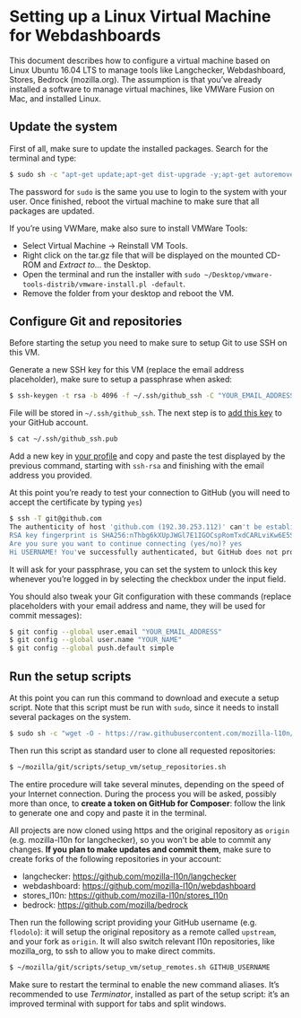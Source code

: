 # Setting up a Linux Virtual Machine for Webdashboards

This document describes how to configure a virtual machine based on Linux Ubuntu 16.04 LTS to manage tools like Langchecker, Webdashboard, Stores, Bedrock (mozilla.org). The assumption is that you’ve already installed a software to manage virtual machines, like VMWare Fusion on Mac, and installed Linux.

## Update the system
First of all, make sure to update the installed packages. Search for the terminal and type:

```BASH
$ sudo sh -c "apt-get update;apt-get dist-upgrade -y;apt-get autoremove -y"
```

The password for `sudo` is the same you use to login to the system with your user. Once finished, reboot the virtual machine to make sure that all packages are updated.

If you’re using VWMare, make also sure to install VMWare Tools:
* Select Virtual Machine -> Reinstall VM Tools.
* Right click on the tar.gz file that will be displayed on the mounted CD-ROM and *Extract to…* the Desktop.
* Open the terminal and run the installer with `sudo ~/Desktop/vmware-tools-distrib/vmware-install.pl -default`.
* Remove the folder from your desktop and reboot the VM.

## Configure Git and repositories
Before starting the setup you need to make sure to setup Git to use SSH on this VM.

Generate a new SSH key for this VM (replace the email address placeholder), make sure to setup a passphrase when asked:

```BASH
$ ssh-keygen -t rsa -b 4096 -f ~/.ssh/github_ssh -C "YOUR_EMAIL_ADDRESS"
```

File will be stored in `~/.ssh/github_ssh`. The next step is to [add this key](https://help.github.com/articles/adding-a-new-ssh-key-to-your-github-account/#platform-linux) to your GitHub account.

```BASH
$ cat ~/.ssh/github_ssh.pub
```

Add a new key in [your profile](https://github.com/settings/keys) and copy and paste the test displayed by the previous command, starting with `ssh-rsa` and finishing with the email address you provided.

At this point you’re ready to test your connection to GitHub (you will need to accept the certificate by typing `yes`)

```BASH
$ ssh -T git@github.com
The authenticity of host 'github.com (192.30.253.112)' can't be established.
RSA key fingerprint is SHA256:nThbg6kXUpJWGl7E1IGOCspRomTxdCARLviKw6E5SY8.
Are you sure you want to continue connecting (yes/no)? yes
Hi USERNAME! You've successfully authenticated, but GitHub does not provide shell access.
```

It will ask for your passphrase, you can set the system to unlock this key whenever you’re logged in by selecting the checkbox under the input field.

You should also tweak your Git configuration with these commands (replace placeholders with your email address and name, they will be used for commit messages):

```BASH
$ git config --global user.email "YOUR_EMAIL_ADDRESS"
$ git config --global user.name "YOUR_NAME"
$ git config --global push.default simple
```

## Run the setup scripts
At this point you can run this command to download and execute a setup script. Note that this script must be run with `sudo`, since it needs to install several packages on the system.

```BASH
$ sudo sh -c "wget -O - https://raw.githubusercontent.com/mozilla-l10n/vm_scripts/setup_scripts/setup_vm/setup_vm.sh | bash"
```

Then run this script as standard user to clone all requested repositories:

```BASH
$ ~/mozilla/git/scripts/setup_vm/setup_repositories.sh
```

The entire procedure will take several minutes, depending on the speed of your Internet connection. During the process you will be asked, possibly more than once, to **create a token on GitHub for Composer**: follow the link to generate one and copy and paste it in the terminal.

All projects are now cloned using https and the original repository as `origin` (e.g. mozilla-l10n for langchecker), so you won’t be able to commit any changes. **If you plan to make updates and commit them**, make sure to create forks of the following repositories in your account:
* langchecker: https://github.com/mozilla-l10n/langchecker
* webdashboard: https://github.com/mozilla-l10n/webdashboard
* stores_l10n: https://github.com/mozilla-l10n/stores_l10n
* bedrock: https://github.com/mozilla/bedrock

Then run the following script providing your GitHub username (e.g. `flodolo`): it will setup the original repository as a remote called `upstream`, and your fork as `origin`. It will also switch relevant l10n repositories, like mozilla_org, to ssh to allow you to make direct commits.

```BASH
$ ~/mozilla/git/scripts/setup_vm/setup_remotes.sh GITHUB_USERNAME
```

Make sure to restart the terminal to enable the new command aliases. It’s recommended to use *Terminator*, installed as part of the setup script: it’s an improved terminal with support for tabs and split windows.

